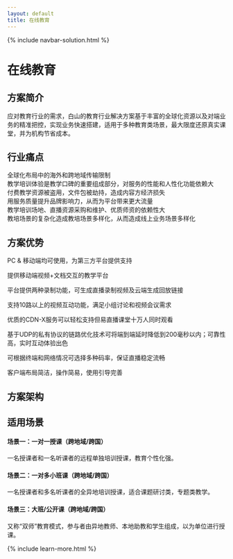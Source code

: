 ```yaml
---
layout: default
title: 在线教育
---
```


{% include navbar-solution.html %}

<div class="solution-item-banner zaixianjiaoyu-banner">
    <div class="solution-item-banner-info">
        <h1>在线教育</h1>
    </div>
</div>
<div class="solution-item-introduction">
    <h2>方案简介</h2>
    <p>应对教育行业的需求，白山的教育行业解决方案基于丰富的全球化资源以及对端业务的精准把控，实现业务快速搭建，适用于多种教育类场景，最大限度还原真实课堂，并为机构节省成本。</p>
</div>
<div class="solution-item-pain-points">
    <h2>行业痛点</h2>
    <div class="pain-points container">
        <div class="col-sm-6 "><div>全球化布局中的海外和跨地域传输限制</div></div>
        <div class="col-sm-6"><div>教学培训体验是教学口碑的重要组成部分，对服务的性能和人性化功能依赖大</div></div>
        <div class="col-sm-6"><div>付费教学资源被盗用，文件包被劫持，造成内容方经济损失</div></div>
        <div class="col-sm-6"><div>用服务质量提升品牌影响力，从而为平台带来更大流量</div></div>
        <div class="col-sm-6"><div>教学培训场地、直播资源采购和维护、优质师资的依赖性大</div></div>
        <div class="col-sm-6"><div>教培场景的复杂化造成教培场景多样化，从而造成线上业务场景多样化</div></div>
    </div>
</div>
<div class="solution-item-advantage">
    <h2>方案优势</h2>
    <p>PC & 移动端均可使用，为第三方平台提供支持</p>
    <p>提供移动端视频+文档交互的教学平台</p>
    <p>平台提供两种录制功能，可生成直播录制视频及云端生成回放链接</p>
    <p>支持10路以上的视频互动功能，满足小组讨论和视频会议需求</p>
    <p>优质的CDN-X服务可以轻松支持但易直播课堂十万人同时观看</p>
    <p>基于UDP的私有协议的链路优化技术可将端到端延时降低到200毫秒以内；可靠性高，实时互动体验出色</p>
    <p>可根据终端和网络情况可选择多种码率，保证直播稳定流畅</p>
    <p>客户端布局简洁，操作简易，使用引导完善</p>
</div>
<div class="solution-item-structure">
    <h2>方案架构</h2>
    <!-- <img src="{{ site.baseurl }}/public/image/solution/structure-游戏业务.png"> -->
</div>
<div class="solution-item-applicable">
    <h2>适用场景</h2>
    <div>
        <h4>场景一：一对一授课（跨地域/跨国）</h4>
        <p>一名授课者和一名听课者的远程单独培训授课，教育个性化强。</p>
    </div>
    <div>
        <h4>场景二：一对多小班课（跨地域/跨国）</h4>
        <p>一名授课者和多名听课者的全异地培训授课，适合课题研讨类，专题类教学。</p>
    </div>
    <div>
        <h4>场景三：大班/公开课（跨地域/跨国）</h4>
        <p>又称“双师”教育模式，参与者由异地教师、本地助教和学生组成，以为单位进行授课。</p>
    </div>
</div>

{% include learn-more.html %}

<div class="clean"></div>